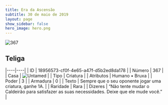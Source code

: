 ```yaml
---
title: Era da Ascensão
subtitle: 30 de maio de 2019
layout: page
show_sidebar: false
hero_image: hero.png
---
```


![367](https://cdn.keyforgegame.com/media/card_front/pt/435_367_X5325693C6R9_pt.png)

## Teliga

|----|----|
| ID | 18956573-cf0f-4e65-a47f-d5b2ed8da178 |
| Número | 367 |
| Casa | ![Untamed](https://archonarcana.com/images/thumb/b/bd/Untamed.png/22px-Untamed.png "Indomados") |
| Tipo | Criatura |
| Atributos | Humano • Bruxa |
| Poder | 3 |
| Armadura | 0 |
| Texto | Sempre que o seu oponente jogar uma criatura, ganhe 1A. |
| Raridade | Rara |
| Dizeres | “Não tente mudar o Caldeirão para satisfazer as suas necessidades. Deixe que ele mude você.” |
